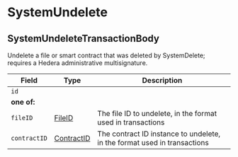 # SystemUndelete

## SystemUndeleteTransactionBody

Undelete a file or smart contract that was deleted by SystemDelete; requires a Hedera administrative multisignature.

| Field        | Type                                                                                                                                          | Description                                                              |
| ------------ | --------------------------------------------------------------------------------------------------------------------------------------------- | ------------------------------------------------------------------------ |
| `id`         |                                                                                                                                               |                                                                          |
| **one of:**  |                                                                                                                                               |                                                                          |
| `fileID`     | [FileID](https://github.com/theekrystallee/hedera-style-guide/blob/sdk-v1/deprecated/hedera-api/miscellaneous/broken-reference/README.md)     | The file ID to undelete, in the format used in transactions              |
| `contractID` | [ContractID](https://github.com/theekrystallee/hedera-style-guide/blob/sdk-v1/deprecated/hedera-api/miscellaneous/broken-reference/README.md) | The contract ID instance to undelete, in the format used in transactions |
